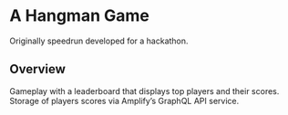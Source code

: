 # A Hangman Game

Originally speedrun developed for a hackathon.

## Overview

Gameplay with a leaderboard that displays top players and their scores.\
Storage of players scores via Amplify’s GraphQL API service.

